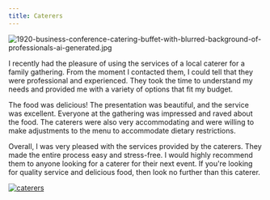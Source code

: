 ```yaml
---
title: Caterers
---
```


![1920-business-conference-catering-buffet-with-blurred-background-of-professionals-ai-generated.jpg](/1920-business-conference-catering-buffet-with-blurred-background-of-professionals-ai-generated.jpg)

I recently had the pleasure of using the services of a local caterer for a family gathering. From the moment I contacted them, I could tell that they were professional and experienced. They took the time to understand my needs and provided me with a variety of options that fit my budget.

The food was delicious! The presentation was beautiful, and the service was excellent. Everyone at the gathering was impressed and raved about the food. The caterers were also very accommodating and were willing to make adjustments to the menu to accommodate dietary restrictions.

Overall, I was very pleased with the services provided by the caterers. They made the entire process easy and stress-free. I would highly recommend them to anyone looking for a caterer for their next event. If you're looking for quality service and delicious food, then look no further than this caterer.

[![caterers](<https://dabuttonfactory.com/button.png?t=CHECK+SERVICE&f=Noto+Sans-Bold&ts=26&tc=fff&hp=45&vp=20&c=11&bgt=unicolored&bgc=4bd42f>)](<https://londonexpertfinder.com/link>)